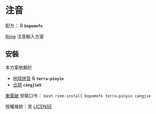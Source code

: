 # 注音

配方： ℞ **`bopomofo`**

[Rime](https://rime.im) 注音輸入方案

## 安裝

本方案依賴於

  - [地球拼音](https://github.com/rime/rime-terra-pinyin) ℞ **`terra-pinyin`**
  - [仓颉](https://github.com/rime/rime-cangjie) **`cangjie5`**

[東風破](https://github.com/rime/plum) 安裝口令： `bash rime-install bopomofo terra-pinyin cangjie`

授權條款：見 [LICENSE](LICENSE)
